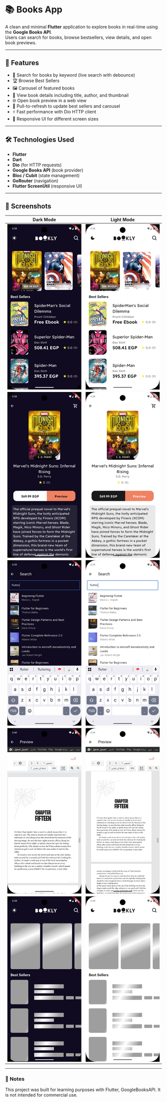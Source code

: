 # 📚 Books App

A clean and minimal **Flutter** application to explore books in real-time using the **Google Books API**.  
Users can search for books, browse bestsellers, view details, and open book previews.  

---

## 🚀 Features
- 🔎 Search for books by keyword (live search with debounce)  
- 🏆 Browse Best Sellers  
- 🖼️ Carousel of featured books  
- 📖 View book details including title, author, and thumbnail  
- 🌐 Open book preview in a web view  
- 🔄 Pull-to-refresh to update best sellers and carousel  
- ⚡ Fast performance with Dio HTTP client  
- 📱 Responsive UI for different screen sizes  

---

## 🛠️ Technologies Used
- **Flutter**  
- **Dart**  
- **Dio** (for HTTP requests)  
- **Google Books API** (book provider)  
- **Bloc / Cubit** (state management)  
- **GoRouter** (navigation)  
- **Flutter ScreenUtil** (responsive UI)  

---

## 📸 Screenshots

| Dark Mode | Light Mode |
|-----------|------------|
| <img src="assets/screenshots/homeD.png" width="250"/> | <img src="assets/screenshots/homeL.png" width="250"/> |
| <img src="assets/screenshots/detailsD.png" width="250"/> | <img src="assets/screenshots/detailsL.png" width="250"/> |
| <img src="assets/screenshots/searchD.png" width="250"/> | <img src="assets/screenshots/SearchL.png" width="250"/> |
| <img src="assets/screenshots/previewD.png" width="250"/> | <img src="assets/screenshots/previewL.png" width="250"/> |
| <img src="assets/screenshots/shimmerD.png" width="250"/> | <img src="assets/screenshots/shimmerL.png" width="250"/> |


---

### 📌 Notes
This project was built for learning purposes with Flutter, GoogleBooksAPI. It is not intended for commercial use.

